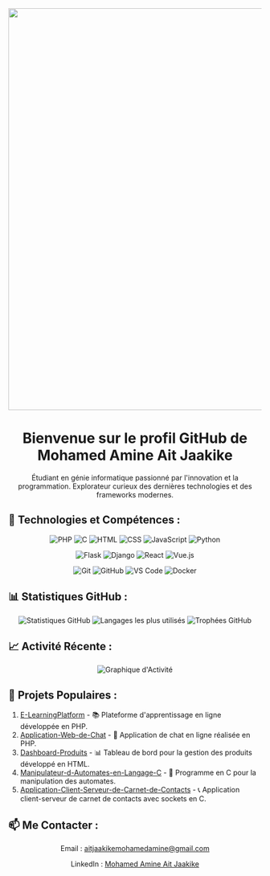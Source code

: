 <div align="center">
  <img src="https://media.giphy.com/media/26AHCjHrVqwYqElDG/giphy.gif" width="800"/>
</div>

<div align="center">
  <h1>Bienvenue sur le profil GitHub de Mohamed Amine Ait Jaakike</h1>
  <p>Étudiant en génie informatique passionné par l'innovation et la programmation. Explorateur curieux des dernières technologies et des frameworks modernes.</p>
</div>

## 🚀 Technologies et Compétences :

<div align="center">
  <p>
    <img src="https://img.shields.io/badge/PHP-777BB4?style=for-the-badge&logo=php&logoColor=white" alt="PHP">
    <img src="https://img.shields.io/badge/C-00599C?style=for-the-badge&logo=c&logoColor=white" alt="C">
    <img src="https://img.shields.io/badge/HTML-239120?style=for-the-badge&logo=html5&logoColor=white" alt="HTML">
    <img src="https://img.shields.io/badge/CSS-1572B6?style=for-the-badge&logo=css3&logoColor=white" alt="CSS">
    <img src="https://img.shields.io/badge/JavaScript-F7DF1E?style=for-the-badge&logo=javascript&logoColor=black" alt="JavaScript">
    <img src="https://img.shields.io/badge/Python-3776AB?style=for-the-badge&logo=python&logoColor=white" alt="Python">
  </p>
  <p>
    <img src="https://img.shields.io/badge/Flask-000000?style=for-the-badge&logo=flask&logoColor=white" alt="Flask">
    <img src="https://img.shields.io/badge/Django-092E20?style=for-the-badge&logo=django&logoColor=white" alt="Django">
    <img src="https://img.shields.io/badge/React-61DAFB?style=for-the-badge&logo=react&logoColor=white" alt="React">
    <img src="https://img.shields.io/badge/Vue.js-4FC08D?style=for-the-badge&logo=vue.js&logoColor=white" alt="Vue.js">
  </p>
  <p>
    <img src="https://img.shields.io/badge/Git-F05032?style=for-the-badge&logo=git&logoColor=white" alt="Git">
    <img src="https://img.shields.io/badge/GitHub-181717?style=for-the-badge&logo=github&logoColor=white" alt="GitHub">
    <img src="https://img.shields.io/badge/VS_Code-007ACC?style=for-the-badge&logo=visual-studio-code&logoColor=white" alt="VS Code">
    <img src="https://img.shields.io/badge/Docker-2496ED?style=for-the-badge&logo=docker&logoColor=white" alt="Docker">
  </p>
</div>

## 📊 Statistiques GitHub :

<div align="center">
  <img src="https://github-readme-stats.vercel.app/api?username=VotreNom&show_icons=true&theme=radical" alt="Statistiques GitHub">
  <img src="https://github-readme-stats.vercel.app/api/top-langs/?username=VotreNom&layout=compact&theme=radical" alt="Langages les plus utilisés">
  <img src="https://github-profile-trophy.vercel.app/?username=VotreNom&theme=dracula" alt="Trophées GitHub">
</div>

## 📈 Activité Récente :

<div align="center">
  <img src="https://activity-graph.herokuapp.com/graph?username=VotreNom&theme=react-dark" alt="Graphique d'Activité">
</div>

## 💼 Projets Populaires :

1. [E-LearningPlatform](lien_vers_e-learning_platform) - 📚 Plateforme d'apprentissage en ligne développée en PHP.
2. [Application-Web-de-Chat](lien_vers_application_web_de_chat) - 💬 Application de chat en ligne réalisée en PHP.
3. [Dashboard-Produits](lien_vers_dashboard_produits) - 📊 Tableau de bord pour la gestion des produits développé en HTML.
4. [Manipulateur-d-Automates-en-Langage-C](lien_vers_manipulateur_automates_en_C) - 🤖 Programme en C pour la manipulation des automates.
5. [Application-Client-Serveur-de-Carnet-de-Contacts](lien_vers_application_client_serveur_contacts) - 📞 Application client-serveur de carnet de contacts avec sockets en C.

## 📫 Me Contacter :

<div align="center">
  <p>Email : <a href="mailto:aitjaakikemohamedamine@gmail.com">aitjaakikemohamedamine@gmail.com</a></p>
  <p>LinkedIn : <a href="https://shorturl.at/06vLx">Mohamed Amine Ait Jaakike</a></p>
</div>
